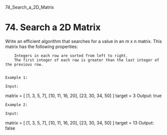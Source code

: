 74_Search_a_2D_Matrix
# 74. Search a 2D Matrix

Write an efficient algorithm that searches for a value in an m x n matrix.
        This matrix has the following properties:

    
        Integers in each row are sorted from left to right.
        The first integer of each row is greater than the last integer of the previous row.
    

    Example 1:

    Input:
matrix = [
  [1,   3,  5,  7],
  [10, 11, 16, 20],
  [23, 30, 34, 50]
]
target = 3
Output: true

    Example 2:

    Input:
matrix = [
  [1,   3,  5,  7],
  [10, 11, 16, 20],
  [23, 30, 34, 50]
]
target = 13
Output: false